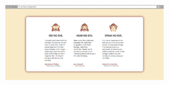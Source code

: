 ![alt text](https://github.com/yveette/HTML-CSS-Mini-Course/blob/master/Introduction-to-CSS-Exercise/01_Monkeys/Screenshots/screenshot.png)
